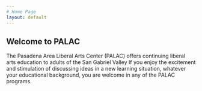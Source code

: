 ```yaml
---
# Home Page
layout: default
---
```

## Welcome to PALAC

The Pasadena Area Liberal Arts Center (PALAC) offers continuing liberal arts education to adults of the San Gabriel Valley If you enjoy the excitement and stimulation of discussing ideas in a new learning situation, whatever your educational background, you are welcome in any of the PALAC programs.


